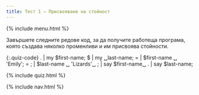 ```yaml
---
title: Тест 1 — Присвояване на стойност
---
```


{% include menu.html %}

Завършете следните редове код, за да получите работеща програма, която създава няколко променливи и им присвоява стойности.

{:.quiz-code}
. | my $first-name;
$ | my ␣last-name;
= | $first-name ␣ &apos;Emily&apos;;
= ; | $last-name ␣ &apos;Lizards&apos;␣
; | say $first-name␣
. | say $last-name;

{% include quiz.html %}

{% include nav.html %}
